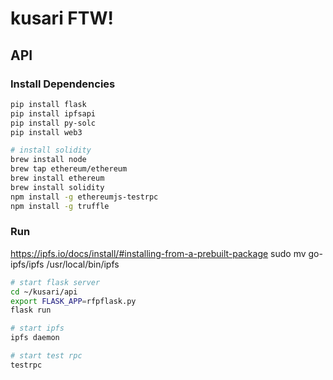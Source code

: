 # kusari FTW!


## API

### Install Dependencies

```sh
pip install flask
pip install ipfsapi
pip install py-solc
pip install web3

# install solidity
brew install node
brew tap ethereum/ethereum
brew install ethereum
brew install solidity
npm install -g ethereumjs-testrpc
npm install -g truffle
```

### Run
https://ipfs.io/docs/install/#installing-from-a-prebuilt-package
sudo mv go-ipfs/ipfs /usr/local/bin/ipfs

```sh
# start flask server
cd ~/kusari/api
export FLASK_APP=rfpflask.py
flask run

# start ipfs
ipfs daemon

# start test rpc
testrpc
```
